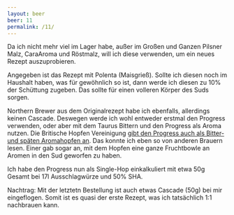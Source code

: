 ```yaml
---
layout: beer
beer: 11
permalink: /11/
---
```


Da ich nicht mehr viel im Lager habe, außer im Großen und Ganzen Pilsner Malz, CaraAroma und Röstmalz, will ich diese verwenden, um ein neues Rezept auszuprobieren.

Angegeben ist das Rezept mit Polenta (Maisgrieß). Sollte ich diesen noch im Haushalt haben, was für gewöhnlich so ist, dann werde ich diesen zu 10% der Schüttung zugeben. Das sollte für einen volleren Körper des Suds sorgen.

Northern Brewer aus dem Originalrezept habe ich ebenfalls, allerdings keinen Cascade. Deswegen werde ich wohl entweder erstmal den Progress verwenden, oder aber mit dem Taurus Bittern und den Progress als Aroma nutzen. Die Britische Hopfen Vereinigung [gibt den Progress auch als Bitter- und späten Aromahopfen an](http://www.britishhops.org.uk/progress/). Das konnte ich eben so von anderen Brauern lesen. Einer gab sogar an, mit dem Hopfen eine ganze Fruchtbowle an Aromen in den Sud geworfen zu haben.

Ich habe den Progress nun als Single-Hop einkalkuliert mit etwa 50g Gesamt bei 17l Ausschlagwürze und 50% SHA.

Nachtrag: Mit der letztetn Bestellung ist auch etwas Cascade (50g) bei mir eingeflogen. Somit ist es quasi der erste Rezept, was ich tatsächlich 1:1 nachbrauen kann.
